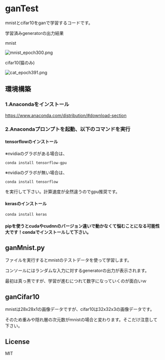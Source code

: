 # ganTest

mnistとcifar10をganで学習するコードです。

学習済みgeneratorの出力結果

mnist

![mnist_epoch300.png](https://github.com/YutaIzumi/ganTest/edit/master/tree/img/mnist_epoch300.png)

cifar10(猫のみ)

![cat_epoch391.png](https://github.com/YutaIzumi/ganTest/edit/master/tree/img/cat_epoch391.png)

## 環境構築
### 1.Anacondaをインストール
https://www.anaconda.com/distribution/#download-section

### 2.Anacondaプロンプトを起動、以下のコマンドを実行

#### tensorflowのインストール
※nvidiaのグラボがある場合は、

```conda install tensorflow-gpu```

※nvidiaのグラボが無い場合は、

```conda install tensorflow```

を実行して下さい。計算速度が全然違うのでgpu推奨です。

#### kerasのインストール
```conda install keras```

#### pipを使うとcudaやcudnnのバージョン違いで動かなくて悩むことになる可能性大です！condaでインストールして下さい。

## ganMnist.py
ファイルを実行するとmnistのテストデータを使って学習します。

コンソールにはランダムな入力に対するgeneratorの出力が表示されます。

最初は真っ黒ですが、学習が進むにつれて数字になっていくのが面白いｗ

## ganCifar10

mnistは28x28x1の画像データですが、cifar10は32x32x3の画像データです。

そのため重みや隠れ層の次元数がmnistの場合と変わります。そこだけ注意して下さい。

## License
MIT
